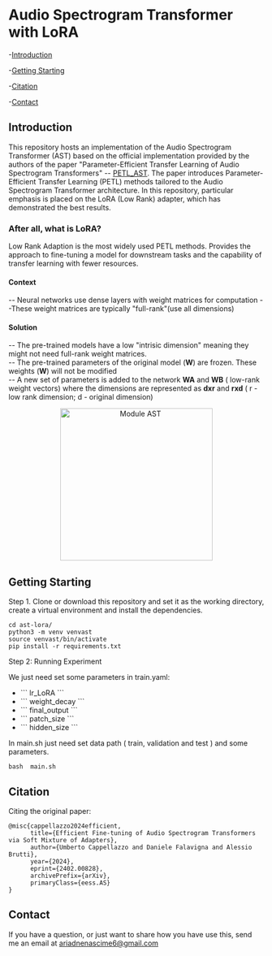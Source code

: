 
# Audio Spectrogram Transformer with LoRA

-[Introduction](#Introduction) 

-[Getting Starting](#Getting-Starting)

-[Citation](#Citation)

-[Contact](#Contact)


<h2>Introduction</h2> 


This repository hosts an implementation of the Audio Spectrogram Transformer (AST) based on the official implementation provided by the authors of the paper "Parameter-Efficient Transfer Learning of Audio Spectrogram Transformers" -- <a href="https://github.com/umbertocappellazzo/PETL_AST">PETL_AST</a>. The paper introduces Parameter-Efficient Transfer Learning (PETL) methods tailored to the Audio Spectrogram Transformer architecture. In this repository, particular emphasis is placed on the LoRA (Low Rank) adapter, which has demonstrated the best results.

<h3>After all, what is LoRA?</h3>

Low Rank Adaption is the most widely used PETL methods. Provides the approach to fine-tuning a model for downstream tasks and the capability of transfer learning with fewer resources.
<h4>Context</h4>
     -- Neural networks use  dense layers with weight matrices for computation
     --These weight matrices are typically  "full-rank"(use all dimensions)
<h4>Solution</h4>
     -- The pre-trained models have a low "intrisic dimension" meaning they might not need full-rank weight matrices.<br/>
     -- The pre-trained parameters of the original model (<strong>W</strong>) are frozen. These weights (<strong>W</strong>) will  not be modified</br>
     -- A new set of parameters is added to the network <strong>WA</strong> and <strong>WB</strong> ( low-rank weight vectors) where the  dimensions are  represented as      
             <strong>dxr</strong> and <strong>rxd</strong> ( r - low rank dimension; d - original dimension) <br/>


<p align="center">      
<img width="300" id="image" alt="Module AST" src="https://github.com/aryamtos/ast-brazilian-LoRA/assets/46492977/ae4ab8ad-0224-4af3-ba2b-0065d4fee381">
</p>



<h2>Getting Starting</h2>

Step 1. Clone or download this repository and set it as the working directory, create a virtual environment and install the dependencies.

```
cd ast-lora/ 
python3 -m venv venvast
source venvast/bin/activate
pip install -r requirements.txt 
```

Step 2: Running Experiment

We just need set some parameters in train.yaml:

<ul>
  <li>``` lr_LoRA ```  </li>
  <li>``` weight_decay ```</li>
  <li>``` final_output ```</li>
  <li>``` patch_size ```</li>
  <li>``` hidden_size ```</li>
</ul>

In main.sh just need set data path ( train, validation and test ) and some parameters. 

```
bash  main.sh

```


## Citation  

Citing the original paper:

```  
@misc{cappellazzo2024efficient,
      title={Efficient Fine-tuning of Audio Spectrogram Transformers via Soft Mixture of Adapters}, 
      author={Umberto Cappellazzo and Daniele Falavigna and Alessio Brutti},
      year={2024},
      eprint={2402.00828},
      archivePrefix={arXiv},
      primaryClass={eess.AS}
}

```

## Contact

If you have a question, or just want to share how you have use this, send me an email at ariadnenascime6@gmail.com

